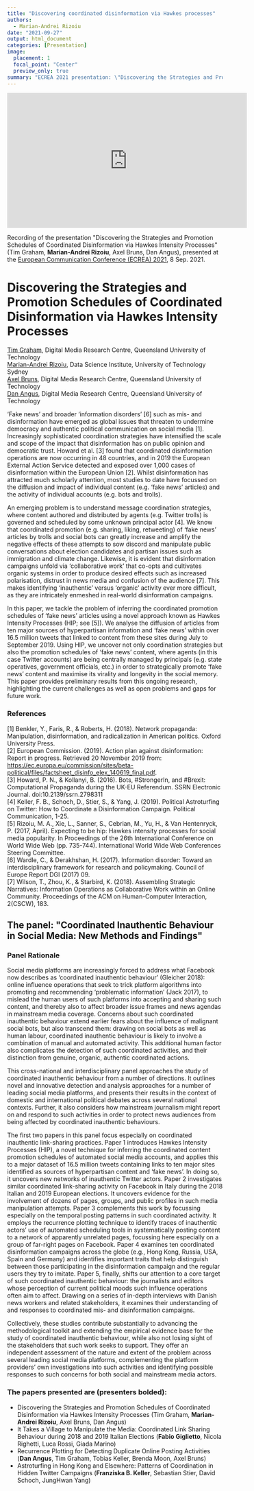 ```yaml
---
title: "Discovering coordinated disinformation via Hawkes processes"
authors:
  - Marian-Andrei Rizoiu
date: "2021-09-27"
output: html_document
categories: [Presentation]
image:
  placement: 1
  focal_point: "Center"
  preview_only: true
summary: "ECREA 2021 presentation: \"Discovering the Strategies and Promotion Schedules of Coordinated Disinformation via Hawkes Intensity Processes\" "
---
```


<iframe width="560" height="315" src="https://www.youtube.com/embed/kzGkvZRjnoI?start=70" title="YouTube video player" frameborder="0" allow="accelerometer; autoplay; clipboard-write; encrypted-media; gyroscope; picture-in-picture" allowfullscreen></iframe>

Recording of the presentation "Discovering the Strategies and Promotion Schedules of Coordinated Disinformation via Hawkes Intensity Processes" (Tim Graham, **Marian-Andrei Rizoiu**, Axel Bruns, Dan Angus), presented at the [European Communication Conference (ECREA) 2021](https://www.ecrea2021.eu/), 8 Sep. 2021. 

Discovering the Strategies and Promotion Schedules of Coordinated Disinformation via Hawkes Intensity Processes
===

[Tim Graham](https://www.qut.edu.au/about/our-people/academic-profiles/timothy.graham), Digital Media Research Centre, Queensland University of Technology  
[Marian-Andrei Rizoiu](/authors/ma-rizoiu/), Data Science Institute, University of Technology Sydney  
[Axel Bruns](https://www.qut.edu.au/about/our-people/academic-profiles/a.bruns), Digital Media Research Centre, Queensland University of Technology  
[Dan Angus](https://www.qut.edu.au/about/our-people/academic-profiles/daniel.angus), Digital Media Research Centre, Queensland University of Technology  

‘Fake news’ and broader ‘information disorders’ [6] such as mis- and disinformation have emerged as global issues that threaten to undermine democracy and authentic political communication on social media [1]. Increasingly sophisticated coordination strategies have intensified the scale and scope of the impact that disinformation has on public opinion and democratic trust. Howard et al. [3] found that coordinated disinformation operations are now occurring in 48 countries, and in 2019 the European External Action Service detected and exposed over 1,000 cases of disinformation within the European Union [2]. Whilst disinformation has attracted much scholarly attention, most studies to date have focussed on the diffusion and impact of individual content (e.g. ‘fake news’ articles) and the activity of individual accounts (e.g. bots and trolls). 

An emerging problem is to understand message coordination strategies, where content authored and distributed by agents (e.g. Twitter trolls) is governed and scheduled by some unknown principal actor [4]. We know that coordinated promotion (e.g. sharing, liking, retweeting) of ‘fake news’ articles by trolls and social bots can greatly increase and amplify the negative effects of these attempts to sow discord and manipulate public conversations about election candidates and partisan issues such as immigration and climate change. Likewise, it is evident that disinformation campaigns unfold via ‘collaborative work’ that co-opts and cultivates organic systems in order to produce desired effects such as increased polarisation, distrust in news media and confusion of the audience [7]. This makes identifying ‘inauthentic’ versus ‘organic’ activity ever more difficult, as they are intricately enmeshed in real-world disinformation campaigns. 

In this paper, we tackle the problem of inferring the coordinated promotion schedules of ‘fake news’ articles using a novel approach known as Hawkes Intensity Processes (HIP; see [5]). We analyse the diffusion of articles from ten major sources of hyperpartisan information and ‘fake news’ within over 16.5 million tweets that linked to content from these sites during July to September 2019. Using HIP, we uncover not only coordination strategies but also the promotion schedules of ‘fake news’ content, where agents (in this case Twitter accounts) are being centrally managed by principals (e.g. state operatives, government officials, etc.) in order to strategically promote ‘fake news’ content and maximise its virality and longevity in the social memory. This paper provides preliminary results from this ongoing research, highlighting the current challenges as well as open problems and gaps for future work. 

### References
[1] Benkler, Y., Faris, R., & Roberts, H. (2018). Network propaganda: Manipulation, disinformation, and radicalization in American politics. Oxford University Press.  
[2] European Commission. (2019). Action plan against disinformation: Report in progress. Retrieved 20 November 2019 from: https://ec.europa.eu/commission/sites/beta-political/files/factsheet_disinfo_elex_140619_final.pdf.  
[3] Howard, P. N., & Kollanyi, B. (2016). Bots, #StrongerIn, and #Brexit: Computational Propaganda during the UK-EU Referendum. SSRN Electronic Journal. doi:10.2139/ssrn.2798311  
[4] Keller, F. B., Schoch, D., Stier, S., & Yang, J. (2019). Political Astroturfing on Twitter: How to Coordinate a Disinformation Campaign. Political Communication, 1-25.  
[5] Rizoiu, M. A., Xie, L., Sanner, S., Cebrian, M., Yu, H., & Van Hentenryck, P. (2017, April). Expecting to be hip: Hawkes intensity processes for social media popularity. In Proceedings of the 26th International Conference on World Wide Web (pp. 735-744). International World Wide Web Conferences Steering Committee.  
[6] Wardle, C., & Derakhshan, H. (2017). Information disorder: Toward an interdisciplinary framework for research and policymaking. Council of Europe Report DGI (2017) 09.  
[7] Wilson, T., Zhou, K., & Starbird, K. (2018). Assembling Strategic Narratives: Information Operations as Collaborative Work within an Online Community. Proceedings of the ACM on Human-Computer Interaction, 2(CSCW), 183.

## The panel: "Coordinated Inauthentic Behaviour in Social Media: New Methods and Findings"

### Panel Rationale

Social media platforms are increasingly forced to address what Facebook now describes as ‘coordinated inauthentic behaviour’ (Gleicher 2018): online influence operations that seek to trick platform algorithms into promoting and recommending ‘problematic information’ (Jack 2017), to mislead the human users of such platforms into accepting and sharing such content, and thereby also to affect broader issue frames and news agendas in mainstream media coverage. Concerns about such coordinated inauthentic behaviour extend earlier fears about the influence of malignant social bots, but also transcend them: drawing on social bots as well as human labour, coordinated inauthentic behaviour is likely to involve a combination of manual and automated activity. This additional human factor also complicates the detection of such coordinated activities, and their distinction from genuine, organic, authentic coordinated actions.

This cross-national and interdisciplinary panel approaches the study of coordinated inauthentic behaviour from a number of directions. It outlines novel and innovative detection and analysis approaches for a number of leading social media platforms, and presents their results in the context of domestic and international political debates across several national contexts. Further, it also considers how mainstream journalism might report on and respond to such activities in order to protect news audiences from being affected by coordinated inauthentic behaviours.

The first two papers in this panel focus especially on coordinated inauthentic link-sharing practices. Paper 1 introduces Hawkes Intensity Processes (HIP), a novel technique for inferring the coordinated content promotion schedules of automated social media accounts, and applies this to a major dataset of 16.5 million tweets containing links to ten major sites identified as sources of hyperpartisan content and ‘fake news’. In doing so, it uncovers new networks of inauthentic Twitter actors. Paper 2 investigates similar coordinated link-sharing activity on Facebook in Italy during the 2018 Italian and 2019 European elections. It uncovers evidence for the involvement of dozens of pages, groups, and public profiles in such media manipulation attempts. Paper 3 complements this work by focussing especially on the temporal posting patterns in such coordinated activity. It employs the recurrence plotting technique to identify traces of inauthentic actors’ use of automated scheduling tools in systematically posting content to a network of apparently unrelated pages, focussing here especially on a group of far-right pages on Facebook. Paper 4 examines ten coordinated disinformation campaigns across the globe (e.g., Hong Kong, Russia, USA, Spain and Germany) and identifies important traits that help distinguish between those participating in the disinformation campaign and the regular users they try to imitate. Paper 5, finally, shifts our attention to a core target of such coordinated inauthentic behaviour: the journalists and editors whose perception of current political moods such influence operations often aim to affect. Drawing on a series of in-depth interviews with Danish news workers and related stakeholders, it examines their understanding of and responses to coordinated mis- and disinformation campaigns.

Collectively, these studies contribute substantially to advancing the methodological toolkit and extending the empirical evidence base for the study of coordinated inauthentic behaviour, while also not losing sight of the stakeholders that such work seeks to support. They offer an independent assessment of the nature and extent of the problem across several leading social media platforms, complementing the platform providers’ own investigations into such activities and identifying possible responses to such concerns for both social and mainstream media actors.

### The papers presented are (presenters bolded):

* Discovering the Strategies and Promotion Schedules of Coordinated Disinformation via Hawkes Intensity Processes (Tim Graham, **Marian-Andrei Rizoiu**, Axel Bruns, Dan Angus)
* It Takes a Village to Manipulate the Media: Coordinated Link Sharing Behaviour during 2018 and 2019 Italian Elections (**Fabio Giglietto**, Nicola Righetti, Luca Rossi, Giada Marino)
* Recurrence Plotting for Detecting Duplicate Online Posting Activities (**Dan Angus**, Tim Graham, Tobias Keller, Brenda Moon, Axel Bruns)
* Astroturfing in Hong Kong and Elsewhere: Patterns of Coordination in Hidden Twitter Campaigns (**Franziska B. Keller**, Sebastian Stier, David Schoch, JungHwan Yang)
